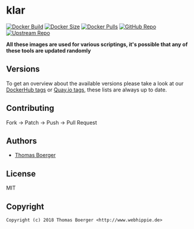 # klar

[![Docker Build](https://github.com/toolhippie/klar/workflows/docker/badge.svg)](https://github.com/toolhippie/klar/actions?query=workflow%3Adocker) [![Docker Size](https://img.shields.io/docker/image-size/toolhippie/klar/latest)](https://hub.docker.com/r/toolhippie/klar) [![Docker Pulls](https://img.shields.io/docker/pulls/toolhippie/klar)](https://hub.docker.com/r/toolhippie/klar) [![GitHub Repo](https://img.shields.io/badge/github-repo-yellowgreen)](https://github.com/toolhippie/klar) [![Upstream Repo](https://img.shields.io/badge/upstream-repo-yellow)](https://github.com/optiopay/klar)

**All these images are used for various scriptings, it's possible that any of these tools are updated randomly**

## Versions

To get an overview about the available versions please take a look at our [DockerHub tags](https://hub.docker.com/r/toolhippie/klar/tags/) or [Quay.io tags](https://quay.io/repository/toolhippie/klar?tab=tags), these lists are always up to date.

## Contributing

Fork -> Patch -> Push -> Pull Request

## Authors

*  [Thomas Boerger](https://github.com/tboerger)

## License

MIT

## Copyright

```console
Copyright (c) 2018 Thomas Boerger <http://www.webhippie.de>
```
